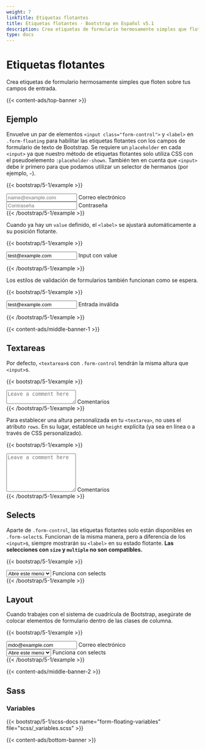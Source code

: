 ```yaml
---
weight: 7
linkTitle: Etiquetas flotantes
title: Etiquetas flotantes · Bootstrap en Español v5.1
description: Crea etiquetas de formulario hermosamente simples que floten sobre tus campos de entrada.
type: docs
---
```


# Etiquetas flotantes

Crea etiquetas de formulario hermosamente simples que floten sobre tus campos de entrada.

{{< content-ads/top-banner >}}

## Ejemplo

Envuelve un par de elementos `<input class="form-control">` y `<label>` en `.form-floating` para habilitar las etiquetas flotantes con los campos de formulario de texto de Bootstrap. Se requiere un `placeholder` en cada `<input>` ya que nuestro método de etiquetas flotantes solo utiliza CSS con el pseudoelemento `:placeholder-shown`. También ten en cuenta que `<input>` debe ir primero para que podamos utilizar un selector de hermanos (por ejemplo, `~`).

{{< bootstrap/5-1/example >}}
<div class="form-floating mb-3">
  <input type="email" class="form-control" id="floatingInput" placeholder="name@example.com">
  <label for="floatingInput">Correo electrónico</label>
</div>
<div class="form-floating">
  <input type="password" class="form-control" id="floatingPassword" placeholder="Contraseña">
  <label for="floatingPassword">Contraseña</label>
</div>
{{< /bootstrap/5-1/example >}}

Cuando ya hay un `value` definido, el `<label>` se ajustará automáticamente a su posición flotante.

{{< bootstrap/5-1/example >}}
<form class="form-floating">
  <input type="email" class="form-control" id="floatingInputValue" placeholder="name@example.com" value="test@example.com">
  <label for="floatingInputValue">Input con value</label>
</form>
{{< /bootstrap/5-1/example >}}

Los estilos de validación de formularios también funcionan como se espera.

{{< bootstrap/5-1/example >}}
<form class="form-floating">
  <input type="email" class="form-control is-invalid" id="floatingInputInvalid" placeholder="name@example.com" value="test@example.com">
  <label for="floatingInputInvalid">Entrada inválida</label>
</form>
{{< /bootstrap/5-1/example >}}

{{< content-ads/middle-banner-1 >}}

## Textareas

Por defecto, `<textarea>`s con `.form-control` tendrán la misma altura que `<input>`s.

{{< bootstrap/5-1/example >}}
<div class="form-floating">
  <textarea class="form-control" placeholder="Leave a comment here" id="floatingTextarea"></textarea>
  <label for="floatingTextarea">Comentarios</label>
</div>
{{< /bootstrap/5-1/example >}}

Para establecer una altura personalizada en tu `<textarea>`, no uses el atributo `rows`. En su lugar, establece un `height` explícita (ya sea en línea o a través de CSS personalizado).

{{< bootstrap/5-1/example >}}
<div class="form-floating">
  <textarea class="form-control" placeholder="Leave a comment here" id="floatingTextarea2" style="height: 100px"></textarea>
  <label for="floatingTextarea2">Comentarios</label>
</div>
{{< /bootstrap/5-1/example >}}

## Selects

Aparte de `.form-control`, las etiquetas flotantes solo están disponibles en `.form-select`s. Funcionan de la misma manera, pero a diferencia de los `<input>`s, siempre mostrarán su `<label>` en su estado flotante. **Las selecciones con `size` y `multiple` no son compatibles.**

{{< bootstrap/5-1/example >}}
<div class="form-floating">
  <select class="form-select" id="floatingSelect" aria-label="Floating label select example">
    <option selected>Abre este menú</option>
    <option value="1">Uno</option>
    <option value="2">Dos</option>
    <option value="3">Tres</option>
  </select>
  <label for="floatingSelect">Funciona con selects</label>
</div>
{{< /bootstrap/5-1/example >}}

## Layout

Cuando trabajes con el sistema de cuadrícula de Bootstrap, asegúrate de colocar elementos de formulario dentro de las clases de columna.

{{< bootstrap/5-1/example >}}
<div class="row g-2">
  <div class="col-md">
    <div class="form-floating">
      <input type="email" class="form-control" id="floatingInputGrid" placeholder="name@example.com" value="mdo@example.com">
      <label for="floatingInputGrid">Correo electrónico</label>
    </div>
  </div>
  <div class="col-md">
    <div class="form-floating">
      <select class="form-select" id="floatingSelectGrid">
        <option selected>Abre este menú</option>
        <option value="1">Uno</option>
        <option value="2">Dos</option>
        <option value="3">Tres</option>
      </select>
      <label for="floatingSelectGrid">Funciona con selects</label>
    </div>
  </div>
</div>
{{< /bootstrap/5-1/example >}}

{{< content-ads/middle-banner-2 >}}

## Sass

### Variables

{{< bootstrap/5-1/scss-docs name="form-floating-variables" file="scss/_variables.scss" >}}

{{< content-ads/bottom-banner >}}